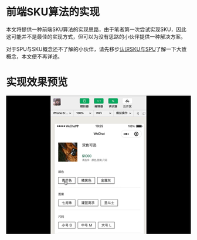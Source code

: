 # 前端SKU算法的实现

本文将提供一种前端SKU算法的实现思路，由于笔者第一次尝试实现SKU，因此这可能并不是最佳的实现方式，但可以为没有思路的小伙伴提供一种解决方案。

对于SPU与SKU概念还不了解的小伙伴，请先移步[认识SKU与SPU](https://www.github.com/kingshuaishuai/blog/blob/master/%E8%AE%A4%E8%AF%86SKU%E4%B8%8ESPU.md)了解一下大致概念，本文便不再详述。

# 实现效果预览
![](https://www.github.com/kingshuaishuai/static_resource/raw/master/assets/第六次作业.gif)